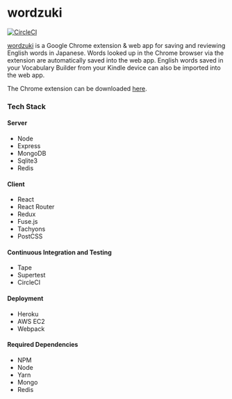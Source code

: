 # wordzuki

[![CircleCI](https://circleci.com/gh/chantlong/wordzuki.svg?style=svg)](https://circleci.com/gh/chantlong/wordzuki)

[wordzuki](http://www.wordzuki.xyz) is a Google Chrome extension & web app for saving and reviewing English words in Japanese. Words looked up in the Chrome browser via the extension are automatically saved into the web app. English words saved in your Vocabulary Builder from your Kindle device can also be imported into the web app.

The Chrome extension can be downloaded [here](https://chrome.google.com/webstore/detail/wordzuki/phojefkgbhhckcnippdmfogldbjdmbla).

### Tech Stack

#### Server
- Node
- Express
- MongoDB
- Sqlite3
- Redis

#### Client
- React
- React Router
- Redux
- Fuse.js
- Tachyons
- PostCSS

#### Continuous Integration and Testing
- Tape
- Supertest
- CircleCI

#### Deployment
- Heroku
- AWS EC2
- Webpack

#### Required Dependencies
- NPM
- Node
- Yarn
- Mongo
- Redis
